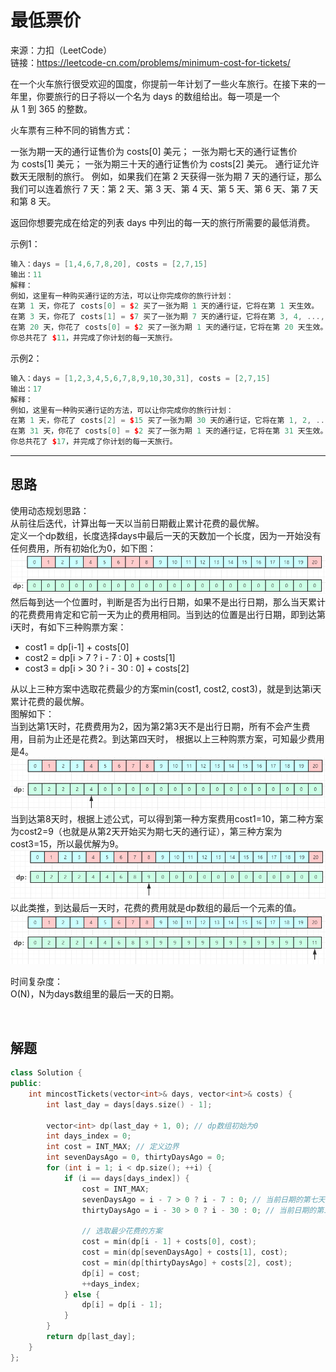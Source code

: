 # 最低票价

来源：力扣（LeetCode）  
链接：<https://leetcode-cn.com/problems/minimum-cost-for-tickets/>

在一个火车旅行很受欢迎的国度，你提前一年计划了一些火车旅行。在接下来的一年里，你要旅行的日子将以一个名为 days 的数组给出。每一项是一个从 1 到 365 的整数。

火车票有三种不同的销售方式：

一张为期一天的通行证售价为 costs[0] 美元；
一张为期七天的通行证售价为 costs[1] 美元；
一张为期三十天的通行证售价为 costs[2] 美元。
通行证允许数天无限制的旅行。 例如，如果我们在第 2 天获得一张为期 7 天的通行证，那么我们可以连着旅行 7 天：第 2 天、第 3 天、第 4 天、第 5 天、第 6 天、第 7 天和第 8 天。

返回你想要完成在给定的列表 days 中列出的每一天的旅行所需要的最低消费。

示例1：

``` c++
输入：days = [1,4,6,7,8,20], costs = [2,7,15]
输出：11
解释：
例如，这里有一种购买通行证的方法，可以让你完成你的旅行计划：
在第 1 天，你花了 costs[0] = $2 买了一张为期 1 天的通行证，它将在第 1 天生效。
在第 3 天，你花了 costs[1] = $7 买了一张为期 7 天的通行证，它将在第 3, 4, ..., 9 天生效。
在第 20 天，你花了 costs[0] = $2 买了一张为期 1 天的通行证，它将在第 20 天生效。
你总共花了 $11，并完成了你计划的每一天旅行。
```

示例2：

``` c++
输入：days = [1,2,3,4,5,6,7,8,9,10,30,31], costs = [2,7,15]
输出：17
解释：
例如，这里有一种购买通行证的方法，可以让你完成你的旅行计划：
在第 1 天，你花了 costs[2] = $15 买了一张为期 30 天的通行证，它将在第 1, 2, ..., 30 天生效。
在第 31 天，你花了 costs[0] = $2 买了一张为期 1 天的通行证，它将在第 31 天生效。
你总共花了 $17，并完成了你计划的每一天旅行。
```

---

## 思路

使用动态规划思路：  
从前往后迭代，计算出每一天以当前日期截止累计花费的最优解。  
定义一个dp数组，长度选择days中最后一天的天数加一个长度，因为一开始没有任何费用，所有初始化为0，如下图：  
![dp_1](img/983_1.png)
然后每到达一个位置时，判断是否为出行日期，如果不是出行日期，那么当天累计的花费费用肯定和它前一天为止的费用相同。当到达的位置是出行日期，即到达第i天时，有如下三种购票方案：  

* cost1 = dp[i-1] + costs[0]
* cost2 = dp[i > 7 ? i - 7 : 0] + costs[1]
* cost3 = dp[i > 30 ? i - 30 : 0] + costs[2]  

从以上三种方案中选取花费最少的方案min(cost1, cost2, cost3)，就是到达第i天累计花费的最优解。  
图解如下：  
当到达第1天时，花费费用为2，因为第2第3天不是出行日期，所有不会产生费用，目前为止还是花费2。到达第四天时，
根据以上三种购票方案，可知最少费用是4。
![dp_2](img/983_2.png)
当到达第8天时，根据上述公式，可以得到第一种方案费用cost1=10，第二种方案为cost2=9（也就是从第2天开始买为期七天的通行证），第三种方案为cost3=15，所以最优解为9。  
![dp_3](img/983_3.png)
以此类推，到达最后一天时，花费的费用就是dp数组的最后一个元素的值。
![dp_4](img/983_4.png)

时间复杂度：  
O(N)，N为days数组里的最后一天的日期。

</br>

## 解题

``` c++
class Solution {
public:
    int mincostTickets(vector<int>& days, vector<int>& costs) {
        int last_day = days[days.size() - 1];

        vector<int> dp(last_day + 1, 0); // dp数组初始为0
        int days_index = 0;
        int cost = INT_MAX; // 定义边界
        int sevenDaysAgo = 0, thirtyDaysAgo = 0;
        for (int i = 1; i < dp.size(); ++i) {
            if (i == days[days_index]) {
                cost = INT_MAX;
                sevenDaysAgo = i - 7 > 0 ? i - 7 : 0; // 当前日期的第七天前的费用
                thirtyDaysAgo = i - 30 > 0 ? i - 30 : 0; // 当前日期的第三十天前的费用

                // 选取最少花费的方案
                cost = min(dp[i - 1] + costs[0], cost);
                cost = min(dp[sevenDaysAgo] + costs[1], cost);
                cost = min(dp[thirtyDaysAgo] + costs[2], cost);
                dp[i] = cost;
                ++days_index;
            } else {
                dp[i] = dp[i - 1];
            }
        }
        return dp[last_day];
    }
};
```

